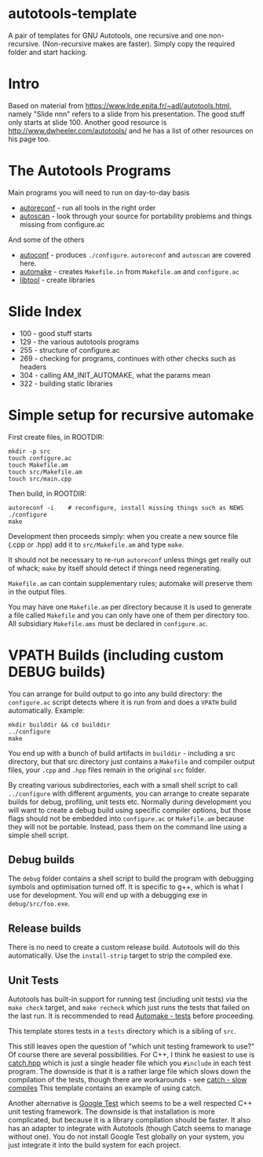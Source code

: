 # autotools-template
A pair of templates for GNU Autotools, one recursive and one non-recursive.
(Non-recursive makes are faster). Simply copy the required folder and start
hacking. 

# Intro
Based on material from https://www.lrde.epita.fr/~adl/autotools.html, namely
"Slide nnn" refers to a slide from his presentation. The good stuff only starts
at slide 100. Another good resource is http://www.dwheeler.com/autotools/ and
he has a list of other resources on his page too.

# The Autotools Programs
Main programs you will need to run on day-to-day basis
* [autoreconf](http://www.gnu.org/software/autoconf/manual/autoconf.html#autoreconf-Invocation) - run all tools in the right order
* [autoscan](https://www.gnu.org/savannah-checkouts/gnu/autoconf/manual/autoconf-2.69/html_node/autoscan-Invocation.html) - look through your source for portability problems and things missing from configure.ac

And some of the others
* [autoconf](http://www.gnu.org/software/autoconf/manual) - produces
`./configure`. `autoreconf` and `autoscan` are covered here.
* [automake](http://www.gnu.org/software/automake/manual) - creates
`Makefile.in` from `Makefile.am` and `configure.ac`
* [libtool](http://www.gnu.org/software/libtool/manual) - create libraries


# Slide Index
- 100 - good stuff starts
- 129 - the various autotools programs
- 255 - structure of configure.ac
- 269 - checking for programs, continues with other checks such as headers
- 304 - calling AM_INIT_AUTOMAKE, what the params mean
- 322 - building static libraries

# Simple setup for recursive automake
First create files, in ROOTDIR:

```
mkdir -p src
touch configure.ac
touch Makefile.am
touch src/Makefile.am
touch src/main.cpp
```

Then build, in ROOTDIR:

```
autoreconf -i    # reconfigure, install missing things such as NEWS
./configure
make
```

Development then proceeds simply: when you create a new source file (.cpp or
.hpp) add it to `src/Makefile.am` and type `make`.

It should not be necessary to re-run `autoreconf` unless things get really out
of whack; `make` by itself should detect if things need regenerating.

`Makefile.am` can contain supplementary rules; automake will preserve them in the
output files.

You may have one `Makefile.am` per directory because it is used to generate a
file called `Makefile` and you can only have one of them per directory too. All
subsidiary `Makefile.ams` must be declared in `configure.ac`.

# VPATH Builds (including custom DEBUG builds)
You can arrange for build output to go into any build directory: the
`configure.ac` script detects where it is run from and does a `VPATH` build
automatically. Example:

```
mkdir builddir && cd builddir
../configure
make
```

You end up with a bunch of build artifacts in `builddir` - including a src
directory, but that src directory just contains a `Makefile` and compiler output
files, your `.cpp` and `.hpp` files remain in the original `src` folder.

By creating various subdirectories, each with a small shell script to call
`../configure` with different arguments, you can arrange to create separate
builds for debug, profiling, unit tests etc. Normally during development you
will want to create a debug build using specific compiler options, but those
flags should not be embedded into `configure.ac` or `Makefile.am` because they
will not be portable. Instead, pass them on the command line using a simple
shell script.

## Debug builds
The `debug` folder contains a shell script to build the program with debugging
symbols and optimisation turned off. It is specific to g++, which is what I use
for development. You will end up with a debugging exe in `debug/src/foo.exe`.

## Release builds
There is no need to create a custom release build. Autotools will do this
automatically. Use the `install-strip` target to strip the compiled exe.

## Unit Tests
Autotools has built-in support for running test (including unit tests) via
the `make check` target, and `make recheck` which just runs the tests that
failed on the last run. It is recommended to read
[Automake - tests](http://www.gnu.org/software/automake/manual/automake.html#Tests)
before proceeding.

This template stores tests in a `tests` directory which is a sibling of `src`.

This still leaves open the question of "which unit testing framework to use?"
Of course there are several possibilities. For C++, I think he easiest to use is
[catch.hpp](https://github.com/philsquared/Catch)
which is just a single header file which you `#include` in each test program.
The downside is that it is a rather large file which slows down the compilation
of the tests, though there are workarounds -
see [catch - slow compiles](https://github.com/philsquared/Catch/blob/master/docs/slow-compiles.md)
This template contains an example of using catch.

Another alternative is [Google Test](https://code.google.com/p/googletest/)
which seems to be a well respected C++ unit testing framework. The downside is
that installation is more complicated, but because it is a library compilation
should be faster. It also has an adapter to integrate with Autotools (though
Catch seems to manage without one). You do not install Google Test globally on
your system, you just integrate it into the build system for each project.

